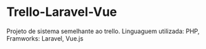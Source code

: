 # Trello-Laravel-Vue

Projeto de sistema semelhante ao trello. Linguaguem utilizada: PHP, Framworks: Laravel, Vue.js